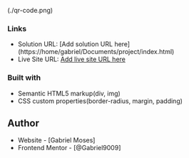 

(./qr-code.png)
### Links

- Solution URL: [Add solution URL here](https://home/gabriel/Documents/project/index.html\)
- Live Site URL: [Add live site URL here](https://your-live-site-url.com)

### Built with

- Semantic HTML5 markup(div, img)
- CSS custom properties(border-radius, margin, padding)

## Author

- Website - [Gabriel Moses]
- Frontend Mentor - [@Gabriel9009]


